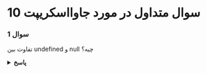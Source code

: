 # 10 سوال متداول در مورد جاوااسکریپت

### سوال 1

تفاوت بین undefined و null چیه؟

<details><summary><b>پاسخ</b></summary>
<p>

**پاسخ:**

قبل از اینکه درباره تفاوت‌های این دو صحبت کنیم، بهتره که بدونیم این دو جزو ۸ نوع داده‌ای هستن که توی جاوا اسکریپت وجود دارن:
```javascript
['null','undefined', 'string', 'number', 'boolean', 'object', 'symbol', 'bigint'];
```
همچنین این دو به اصطلاح falsy value هستن. یعنی مقدارهایی که وقتی اونها رو به Boolean تبدیل می‌کنیم، خروجی false هست:
```javascript
console.log(!!null); // false
console.log(!!undefined); // false

console.log(Boolean(null)); // false
console.log(Boolean(undefined)); // false
```
و اما تفاوت‌ها. از undefined شروع کنیم:

ویژگی‌های منحصر به فرد undefined:

undefined یک مقدار پیشفرض برای متغیرهایی هست که مقدار ندارن. یعنی موقع ساختن این متغیر بهش مقدار داده نشده
undefined یک خروجی پیشفرض هست برای تابعی که return نداره
وقتی یک پراپرتی (یا key) از یک آبجکت رو صدا بزنیم که وجود نداره، خروجی undefined هست
```javascript
let undefinedVar;
function noReturn() {

}

const alphabet = {
    a: "ay",
    b: "bee",
    c: "si"
};

console.log(undefinedVar); // undefined
console.log(noReturn()); // undefined
console.log(alphabet.d); // undefined

console.log(typeof undefinedVar); // undefined
```
ویژگی‌های منحصر به فرد null:
در واقع null خودش یک مقدار هست. یک مقدار "پوچ" یا ‌‌"خالی" که می‌تونیم اون رو به متغیرها نسبت بدیم:
```javascript
let x = null;

console.log(x); // null
console.log(typeof x); // object!
```
به این مقایسه‌ها دقت کنین:
```null == undefined; // true
null === undefined // false```
مقایسه اول true شد چون مقایسه این دو با == همیشه true هست. مقایسه دوم برای این false شد که توی سه مساوی (===) تبدیل نوع انجام نمی‌گیره. نوع یک ‌null برابر با آبجکت و نوع یک undefined همون undefined هست.


